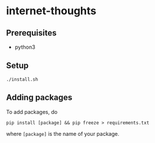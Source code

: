 # internet-thoughts

## Prerequisites

- python3

## Setup

```
./install.sh
```

## Adding packages

To add packages, do

```
pip install [package] && pip freeze > requirements.txt
```

where `[package]` is the name of your package.
